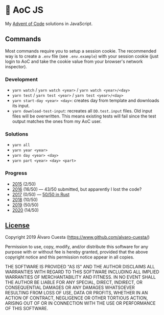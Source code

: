 # 🎄 AoC JS

My [Advent of Code](https://adventofcode.com) solutions in JavaScript.

## Commands

Most commands require you to setup a session cookie. The recommended way is to
create a `.env` file (see `.env.example`) with your session cookie (just login
to AoC and take the cookie value from your browser's network inspector).

### Development

- `yarn watch` / `yarn watch <year>` / `yarn watch <year>/<day>`
- `yarn test` / `yarn test <year>` / `yarn test <year>/<day>`
- `yarn start-day <year> <day>`: creates day from template and downloads its
  input.
- `yarn download-test-input`: recreates all `DD.test.input` files. Old input
  files will be overwritten. This means existing tests will fail since the test
  output matches the ones from my AoC user.

### Solutions

- `yarn all`
- `yarn year <year>`
- `yarn day <year> <day>`
- `yarn part <year> <day> <part>`

### Progress

- [2015](./lib/2015/) (2/50)
- [2016](./lib/2016/) (16/50) — 43/50 submitted, but apparently I lost the code?
- [2017](./lib/2017/) (0/50) —
  [50/50 in Rust](https://github.com/alvaro-cuesta/advent-solutions)
- [2018](./lib/2018/) (10/50)
- [2019](./lib/2019/) (50/50)
- [2020](./lib/2020/) (14/50)

## [License](./LICENSE)

Copyright 2019 Álvaro Cuesta (https://www.github.com/alvaro-cuesta/)

Permission to use, copy, modify, and/or distribute this software for any purpose
with or without fee is hereby granted, provided that the above copyright notice
and this permission notice appear in all copies.

THE SOFTWARE IS PROVIDED "AS IS" AND THE AUTHOR DISCLAIMS ALL WARRANTIES WITH
REGARD TO THIS SOFTWARE INCLUDING ALL IMPLIED WARRANTIES OF MERCHANTABILITY AND
FITNESS. IN NO EVENT SHALL THE AUTHOR BE LIABLE FOR ANY SPECIAL, DIRECT,
INDIRECT, OR CONSEQUENTIAL DAMAGES OR ANY DAMAGES WHATSOEVER RESULTING FROM LOSS
OF USE, DATA OR PROFITS, WHETHER IN AN ACTION OF CONTRACT, NEGLIGENCE OR OTHER
TORTIOUS ACTION, ARISING OUT OF OR IN CONNECTION WITH THE USE OR PERFORMANCE OF
THIS SOFTWARE.
